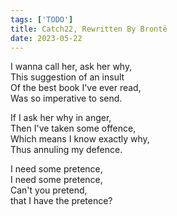```yaml
---
tags: ['TODO']
title: Catch22, Rewritten By Brontë
date: 2023-05-22
---
```


I wanna call her, ask her why,  
This suggestion of an insult  
Of the best book I've ever read,  
Was so imperative to send.  

If I ask her why in anger,  
Then I've taken some offence,  
Which means I know exactly why,  
Thus annuling my defence.  

I need some pretence,  
I need some pretence,  
Can't you pretend,  
that I have the pretence?
